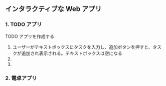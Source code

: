 ## インタラクティブな Web アプリ

### 1. TODO アプリ
TODO アプリを作成する

1. ユーザーがテキストボックスにタスクを入力し、追加ボタンを押すと、タスクが追加され表示される。テキストボックスは空になる
2. 
3. 

### 2. 電卓アプリ
